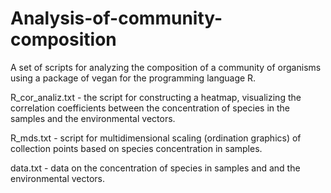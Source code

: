 # Analysis-of-community-composition
A set of scripts for analyzing the composition of a community of organisms using a package of vegan for the programming language R.

R_cor_analiz.txt - the script for constructing a heatmap, visualizing the correlation coefficients between the concentration of species in the samples and the environmental vectors.

R_mds.txt - script for multidimensional scaling (ordination graphics) of collection points based on species concentration in samples.

data.txt - data on the concentration of species in samples and and the environmental vectors.
